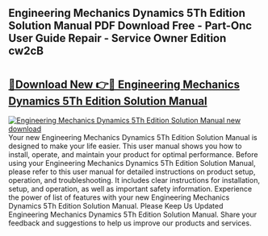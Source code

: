 ## Engineering Mechanics Dynamics 5Th Edition Solution Manual PDF Download Free - Part-Onc User Guide Repair - Service Owner Edition cw2cB

# <h2><a href="http://bc82696.oget.top/?id=Engineering+Mechanics+Dynamics+5Th+Edition+Solution+Manual">🔗Download New 👉🔴 Engineering Mechanics Dynamics 5Th Edition Solution Manual</a></h2>

[![Engineering Mechanics Dynamics 5Th Edition Solution Manual new download](https://i.imgur.com/5g1atiW.png)](http://bc82696.oget.top/?id=Engineering+Mechanics+Dynamics+5Th+Edition+Solution+Manual)
Your new Engineering Mechanics Dynamics 5Th Edition Solution Manual is designed to make your life easier. This user manual shows you how to install, operate, and maintain your product for optimal performance. Before using your Engineering Mechanics Dynamics 5Th Edition Solution Manual, please refer to this user manual for detailed instructions on product setup, operation, and troubleshooting. It includes clear instructions for installation, setup, and operation, as well as important safety information. Experience the power of list of features with your new Engineering Mechanics Dynamics 5Th Edition Solution Manual. Please Keep Us Updated Engineering Mechanics Dynamics 5Th Edition Solution Manual. Share your feedback and suggestions to help us improve our products and services.
